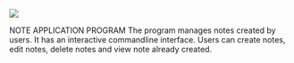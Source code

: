 <a href="https://codeclimate.com/repos/56cc9aa974ae3c006700accc/feed"><img src="https://codeclimate.com/repos/56cc9aa974ae3c006700accc/badges/75fb8d8b1c8f2d1b9cf3/gpa.svg" /></a>

NOTE APPLICATION PROGRAM
The program manages notes created by users. 
It has an interactive commandline interface. 
Users can create notes, edit notes, delete notes and view note already created.
